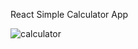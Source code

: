 React Simple Calculator App

![calculator](https://user-images.githubusercontent.com/98173099/177281174-c4f2e417-3446-419d-ac13-2a0e665aa73d.JPG)
